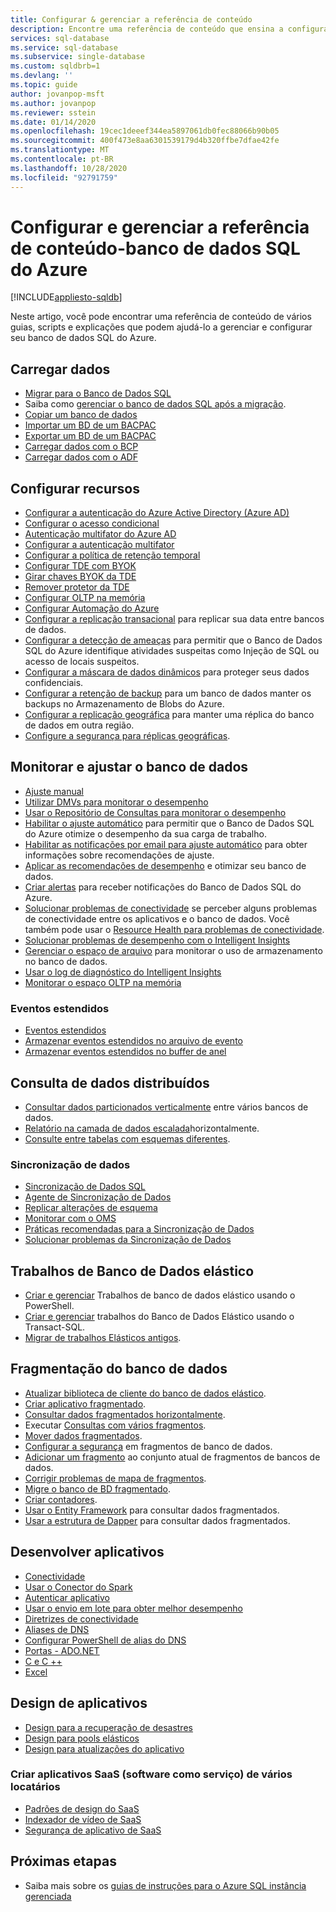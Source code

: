 ```yaml
---
title: Configurar & gerenciar a referência de conteúdo
description: Encontre uma referência de conteúdo que ensina a configurar e gerenciar o banco de dados SQL do Azure.
services: sql-database
ms.service: sql-database
ms.subservice: single-database
ms.custom: sqldbrb=1
ms.devlang: ''
ms.topic: guide
author: jovanpop-msft
ms.author: jovanpop
ms.reviewer: sstein
ms.date: 01/14/2020
ms.openlocfilehash: 19cec1deeef344ea5897061db0fec88066b90b05
ms.sourcegitcommit: 400f473e8aa6301539179d4b320ffbe7dfae42fe
ms.translationtype: MT
ms.contentlocale: pt-BR
ms.lasthandoff: 10/28/2020
ms.locfileid: "92791759"
---
```

# <a name="configure-and-manage-content-reference---azure-sql-database"></a>Configurar e gerenciar a referência de conteúdo-banco de dados SQL do Azure
[!INCLUDE[appliesto-sqldb](../includes/appliesto-sqldb.md)]

Neste artigo, você pode encontrar uma referência de conteúdo de vários guias, scripts e explicações que podem ajudá-lo a gerenciar e configurar seu banco de dados SQL do Azure. 

## <a name="load-data"></a>Carregar dados

- [Migrar para o Banco de Dados SQL](migrate-to-database-from-sql-server.md)
- Saiba como [gerenciar o banco de dados SQL após a migração](manage-data-after-migrating-to-database.md).
- [Copiar um banco de dados](database-copy.md)
- [Importar um BD de um BACPAC](database-import.md)
- [Exportar um BD de um BACPAC](database-export.md)
- [Carregar dados com o BCP](../load-from-csv-with-bcp.md)
- [Carregar dados com o ADF](../../data-factory/connector-azure-sql-database.md?toc=/azure/sql-database/toc.json)

## <a name="configure-features"></a>Configurar recursos

- [Configurar a autenticação do Azure Active Directory (Azure AD)](authentication-aad-configure.md)
- [Configurar o acesso condicional](conditional-access-configure.md)
- [Autenticação multifator do Azure AD](authentication-mfa-ssms-overview.md)
- [Configurar a autenticação multifator](authentication-mfa-ssms-configure.md)
- [Configurar a política de retenção temporal](temporal-tables-retention-policy.md)
- [Configurar TDE com BYOK](transparent-data-encryption-byok-configure.md)
- [Girar chaves BYOK da TDE](transparent-data-encryption-byok-key-rotation.md)
- [Remover protetor da TDE](transparent-data-encryption-byok-remove-tde-protector.md)
- [Configurar OLTP na memória](../in-memory-oltp-configure.md)
- [Configurar Automação do Azure](automation-manage.md)
- [Configurar a replicação transacional](replication-to-sql-database.md) para replicar sua data entre bancos de dados.
- [Configurar a detecção de ameaças](threat-detection-configure.md) para permitir que o Banco de Dados SQL do Azure identifique atividades suspeitas como Injeção de SQL ou acesso de locais suspeitos.
- [Configurar a máscara de dados dinâmicos](dynamic-data-masking-configure-portal.md) para proteger seus dados confidenciais.
- [Configurar a retenção de backup](long-term-backup-retention-configure.md) para um banco de dados manter os backups no Armazenamento de Blobs do Azure. 
- [Configurar a replicação geográfica](active-geo-replication-overview.md) para manter uma réplica do banco de dados em outra região.
- [Configure a segurança para réplicas geográficas](active-geo-replication-security-configure.md).

## <a name="monitor-and-tune-your-database"></a>Monitorar e ajustar o banco de dados

- [Ajuste manual](performance-guidance.md)
- [Utilizar DMVs para monitorar o desempenho](monitoring-with-dmvs.md)
- [Usar o Repositório de Consultas para monitorar o desempenho](/sql/relational-databases/performance/best-practice-with-the-query-store#Insight)
- [Habilitar o ajuste automático](automatic-tuning-enable.md) para permitir que o Banco de Dados SQL do Azure otimize o desempenho da sua carga de trabalho.
- [Habilitar as notificações por email para ajuste automático](automatic-tuning-email-notifications-configure.md) para obter informações sobre recomendações de ajuste.
- [Aplicar as recomendações de desempenho](database-advisor-find-recommendations-portal.md) e otimizar seu banco de dados.
- [Criar alertas](alerts-insights-configure-portal.md) para receber notificações do Banco de Dados SQL do Azure.
- [Solucionar problemas de conectividade](troubleshoot-common-errors-issues.md) se perceber alguns problemas de conectividade entre os aplicativos e o banco de dados. Você também pode usar o [Resource Health para problemas de conectividade](resource-health-to-troubleshoot-connectivity.md).
- [Solucionar problemas de desempenho com o Intelligent Insights](intelligent-insights-troubleshoot-performance.md)
- [Gerenciar o espaço de arquivo](file-space-manage.md) para monitorar o uso de armazenamento no banco de dados.
- [Usar o log de diagnóstico do Intelligent Insights](intelligent-insights-use-diagnostics-log.md)
- [Monitorar o espaço OLTP na memória](../in-memory-oltp-monitor-space.md)

### <a name="extended-events"></a>Eventos estendidos

- [Eventos estendidos](xevent-db-diff-from-svr.md)
- [Armazenar eventos estendidos no arquivo de evento](xevent-code-event-file.md)
- [Armazenar eventos estendidos no buffer de anel](xevent-code-ring-buffer.md)

## <a name="query-distributed-data"></a>Consulta de dados distribuídos

- [Consultar dados particionados verticalmente](elastic-query-getting-started-vertical.md) entre vários bancos de dados.
- [Relatório na camada de dados escalada](elastic-query-horizontal-partitioning.md)horizontalmente.
- [Consulte entre tabelas com esquemas diferentes](elastic-query-vertical-partitioning.md).

### <a name="data-sync"></a>Sincronização de dados

- [Sincronização de Dados SQL](sql-data-sync-data-sql-server-sql-database.md)
- [Agente de Sincronização de Dados](sql-data-sync-agent-overview.md)
- [Replicar alterações de esquema](sql-data-sync-update-sync-schema.md)
- [Monitorar com o OMS](./monitor-tune-overview.md)
- [Práticas recomendadas para a Sincronização de Dados](sql-data-sync-best-practices.md)
- [Solucionar problemas da Sincronização de Dados](sql-data-sync-troubleshoot.md)

## <a name="elastic-database-jobs"></a>Trabalhos de Banco de Dados elástico

- [Criar e gerenciar](elastic-jobs-powershell-create.md) Trabalhos de banco de dados elástico usando o PowerShell.
- [Criar e gerenciar](elastic-jobs-tsql-create-manage.md) trabalhos do Banco de Dados Elástico usando o Transact-SQL.
- [Migrar de trabalhos Elásticos antigos](elastic-jobs-migrate.md).

## <a name="database-sharding"></a>Fragmentação do banco de dados

- [Atualizar biblioteca de cliente do banco de dados elástico](elastic-scale-upgrade-client-library.md).
- [Criar aplicativo fragmentado](elastic-scale-get-started.md).
- [Consultar dados fragmentados horizontalmente](elastic-query-getting-started.md).
- Executar [Consultas com vários fragmentos](elastic-scale-multishard-querying.md).
- [Mover dados fragmentados](elastic-scale-configure-deploy-split-and-merge.md).
- [Configurar a segurança](elastic-scale-split-merge-security-configuration.md) em fragmentos de banco de dados.
- [Adicionar um fragmento](elastic-scale-add-a-shard.md) ao conjunto atual de fragmentos de bancos de dados.
- [Corrigir problemas de mapa de fragmentos](elastic-database-recovery-manager.md).
- [Migre o banco de BD fragmentado](elastic-convert-to-use-elastic-tools.md).
- [Criar contadores](elastic-database-perf-counters.md).
- [Usar o Entity Framework](elastic-scale-use-entity-framework-applications-visual-studio.md) para consultar dados fragmentados.
- [Usar a estrutura de Dapper](elastic-scale-working-with-dapper.md) para consultar dados fragmentados.

## <a name="develop-applications"></a>Desenvolver aplicativos

- [Conectividade](connect-query-content-reference-guide.md#libraries)
- [Usar o Conector do Spark](spark-connector.md)
- [Autenticar aplicativo](application-authentication-get-client-id-keys.md)
- [Usar o envio em lote para obter melhor desempenho](../performance-improve-use-batching.md)
- [Diretrizes de conectividade](troubleshoot-common-connectivity-issues.md)
- [Aliases de DNS](dns-alias-overview.md)
- [Configurar PowerShell de alias do DNS](dns-alias-powershell-create.md)
- [Portas - ADO.NET](adonet-v12-develop-direct-route-ports.md)
- [C e C ++](develop-cplusplus-simple.md)
- [Excel](connect-excel.md)

## <a name="design-applications"></a>Design de aplicativos

- [Design para a recuperação de desastres](designing-cloud-solutions-for-disaster-recovery.md)
- [Design para pools elásticos](disaster-recovery-strategies-for-applications-with-elastic-pool.md)
- [Design para atualizações do aplicativo](manage-application-rolling-upgrade.md)

### <a name="design-multi-tenant-software-as-a-service-saas-applications"></a>Criar aplicativos SaaS (software como serviço) de vários locatários

- [Padrões de design do SaaS](saas-tenancy-app-design-patterns.md)
- [Indexador de vídeo de SaaS](saas-tenancy-video-index-wingtip-brk3120-20171011.md)
- [Segurança de aplicativo de SaaS](saas-tenancy-elastic-tools-multi-tenant-row-level-security.md)

## <a name="next-steps"></a>Próximas etapas

- Saiba mais sobre os [guias de instruções para o Azure SQL instância gerenciada](../managed-instance/how-to-content-reference-guide.md)